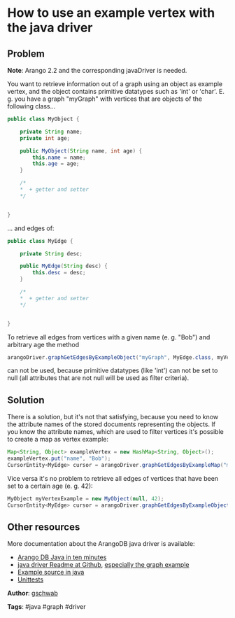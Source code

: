 # How to use an example vertex with the java driver

## Problem

**Note**: Arango 2.2 and the corresponding javaDriver is needed.

You want to retrieve information out of a graph using an object<T> as example vertex, and the object contains primitive datatypes such as 'int' or 'char'. E. g. you have a graph "myGraph" with vertices that are objects of the following class...

```java
public class MyObject {

    private String name;
    private int age;

    public MyObject(String name, int age) {
        this.name = name;
        this.age = age;
    }

    /*
    *  + getter and setter
    */


}
```

... and edges of:

```java
public class MyEdge {

    private String desc;

    public MyEdge(String desc) {
        this.desc = desc;
    }

    /*
    *  + getter and setter
    */


}
```

To retrieve all edges from vertices with a given name (e. g. "Bob") and arbitrary age the method   
```java
arangoDriver.graphGetEdgesByExampleObject("myGraph", MyEdge.class, myVertexExample)
```
can not be used, because primitive datatypes (like 'int') can not be set to null (all attributes that are not null will be used as filter criteria). 

## Solution
There is a solution, but it's not that satisfying, because you need to know the attribute names of the stored documents representing the objects. If you know the attribute names, which are used to filter vertices it's possible to create a map as vertex example:  


```java
Map<String, Object> exampleVertex = new HashMap<String, Object>();
exampleVertex.put("name", "Bob");
CursorEntity<MyEdge> cursor = arangoDriver.graphGetEdgesByExampleMap("myGraph", MyEdge.class, exampleVertex);
```

Vice versa it's no problem to retrieve all edges of vertices that have been set to a certain age (e. g. 42):

```java
MyObject myVertexExample = new MyObject(null, 42);
CursorEntity<MyEdge> cursor = arangoDriver.graphGetEdgesByExampleObject("myGraph", MyEdge.class, myVertexExample)
```

## Other resources
More documentation about the ArangoDB java driver is available:
 - [Arango DB Java in ten minutes](https://www.arangodb.com/tutorial-java/)
 - [java driver Readme at Github](https://github.com/arangodb/arangodb-java-driver), [especially the graph example](https://github.com/arangodb/arangodb-java-driver/blob/master/src/test/java/com/arangodb/example/GraphQueryExample.java)
 - [Example source in java](https://github.com/arangodb/arangodb-java-driver/tree/master/src/test/java/com/arangodb/example)
 - [Unittests](https://github.com/arangodb/arangodb-java-driver/tree/master/src/test/java/com/arangodb)

**Author**: [gschwab](https://github.com/gschwab)


**Tags**: #java #graph #driver
